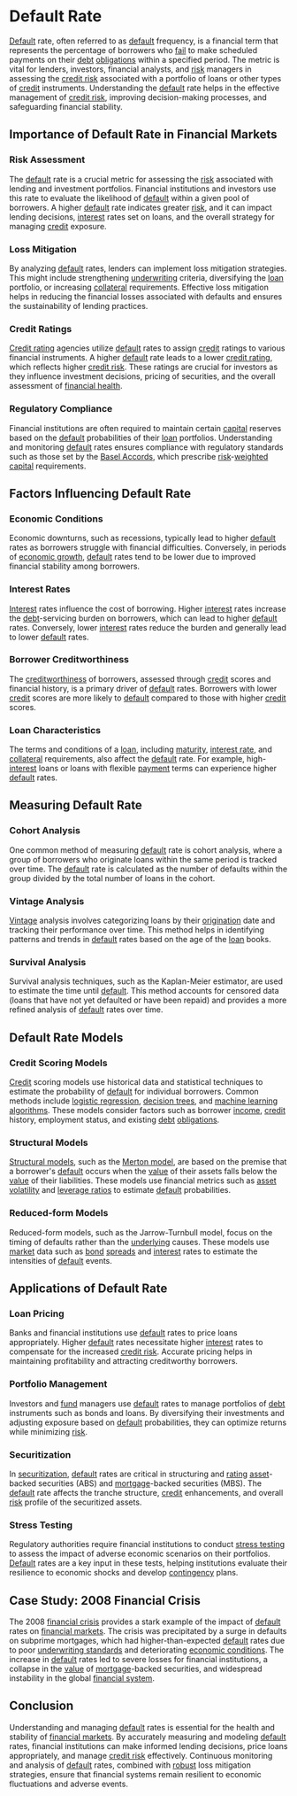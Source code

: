 # Default Rate

[Default](../d/default.md) rate, often referred to as [default](../d/default.md) frequency, is a financial term that represents the percentage of borrowers who [fail](../f/fail.md) to make scheduled payments on their [debt](../d/debt.md) [obligations](../o/obligation.md) within a specified period. The metric is vital for lenders, investors, financial analysts, and [risk](../r/risk.md) managers in assessing the [credit risk](../c/credit_risk.md) associated with a portfolio of loans or other types of [credit](../c/credit.md) instruments. Understanding the [default](../d/default.md) rate helps in the effective management of [credit risk](../c/credit_risk.md), improving decision-making processes, and safeguarding financial stability.

## Importance of Default Rate in Financial Markets

### Risk Assessment
The [default](../d/default.md) rate is a crucial metric for assessing the [risk](../r/risk.md) associated with lending and investment portfolios. Financial institutions and investors use this rate to evaluate the likelihood of [default](../d/default.md) within a given pool of borrowers. A higher [default](../d/default.md) rate indicates greater [risk](../r/risk.md), and it can impact lending decisions, [interest](../i/interest.md) rates set on loans, and the overall strategy for managing [credit](../c/credit.md) exposure.

### Loss Mitigation
By analyzing [default](../d/default.md) rates, lenders can implement loss mitigation strategies. This might include strengthening [underwriting](../u/underwriting.md) criteria, diversifying the [loan](../l/loan.md) portfolio, or increasing [collateral](../c/collateral.md) requirements. Effective loss mitigation helps in reducing the financial losses associated with defaults and ensures the sustainability of lending practices.

### Credit Ratings
[Credit rating](../c/credit_rating.md) agencies utilize [default](../d/default.md) rates to assign [credit](../c/credit.md) ratings to various financial instruments. A higher [default](../d/default.md) rate leads to a lower [credit rating](../c/credit_rating.md), which reflects higher [credit risk](../c/credit_risk.md). These ratings are crucial for investors as they influence investment decisions, pricing of securities, and the overall assessment of [financial health](../f/financial_health.md).

### Regulatory Compliance
Financial institutions are often required to maintain certain [capital](../c/capital.md) reserves based on the [default](../d/default.md) probabilities of their [loan](../l/loan.md) portfolios. Understanding and monitoring [default](../d/default.md) rates ensures compliance with regulatory standards such as those set by the [Basel Accords](../b/basel_accords.md), which prescribe [risk](../r/risk.md)-[weighted](../w/weighted.md) [capital](../c/capital.md) requirements.

## Factors Influencing Default Rate

### Economic Conditions
Economic downturns, such as recessions, typically lead to higher [default](../d/default.md) rates as borrowers struggle with financial difficulties. Conversely, in periods of [economic growth](../e/economic_growth.md), [default](../d/default.md) rates tend to be lower due to improved financial stability among borrowers.

### Interest Rates
[Interest](../i/interest.md) rates influence the cost of borrowing. Higher [interest](../i/interest.md) rates increase the [debt](../d/debt.md)-servicing burden on borrowers, which can lead to higher [default](../d/default.md) rates. Conversely, lower [interest](../i/interest.md) rates reduce the burden and generally lead to lower [default](../d/default.md) rates.

### Borrower Creditworthiness
The [creditworthiness](../c/creditworthiness.md) of borrowers, assessed through [credit](../c/credit.md) scores and financial history, is a primary driver of [default](../d/default.md) rates. Borrowers with lower [credit](../c/credit.md) scores are more likely to [default](../d/default.md) compared to those with higher [credit](../c/credit.md) scores.

### Loan Characteristics
The terms and conditions of a [loan](../l/loan.md), including [maturity](../m/maturity.md), [interest rate](../i/interest_rate.md), and [collateral](../c/collateral.md) requirements, also affect the [default](../d/default.md) rate. For example, high-[interest](../i/interest.md) loans or loans with flexible [payment](../p/payment.md) terms can experience higher [default](../d/default.md) rates.

## Measuring Default Rate

### Cohort Analysis
One common method of measuring [default](../d/default.md) rate is cohort analysis, where a group of borrowers who originate loans within the same period is tracked over time. The [default](../d/default.md) rate is calculated as the number of defaults within the group divided by the total number of loans in the cohort.

### Vintage Analysis
[Vintage](../v/vintage.md) analysis involves categorizing loans by their [origination](../o/origination.md) date and tracking their performance over time. This method helps in identifying patterns and trends in [default](../d/default.md) rates based on the age of the [loan](../l/loan.md) books.

### Survival Analysis
Survival analysis techniques, such as the Kaplan-Meier estimator, are used to estimate the time until [default](../d/default.md). This method accounts for censored data (loans that have not yet defaulted or have been repaid) and provides a more refined analysis of [default](../d/default.md) rates over time.

## Default Rate Models

### Credit Scoring Models
[Credit](../c/credit.md) scoring models use historical data and statistical techniques to estimate the probability of [default](../d/default.md) for individual borrowers. Common methods include [logistic regression](../l/logistic_regression_in_trading.md), [decision trees](../d/decision_trees.md), and [machine learning algorithms](../m/machine_learning_algorithms_in_trading.md). These models consider factors such as borrower [income](../i/income.md), [credit](../c/credit.md) history, employment status, and existing [debt](../d/debt.md) [obligations](../o/obligation.md).

### Structural Models
[Structural models](../s/structural_models_in_trading.md), such as the [Merton model](../m/merton_model.md), are based on the premise that a borrower's [default](../d/default.md) occurs when the [value](../v/value.md) of their assets falls below the [value](../v/value.md) of their liabilities. These models use financial metrics such as [asset](../a/asset.md) [volatility](../v/volatility.md) and [leverage ratios](../l/leverage_ratios.md) to estimate [default](../d/default.md) probabilities.

### Reduced-form Models
Reduced-form models, such as the Jarrow-Turnbull model, focus on the timing of defaults rather than the [underlying](../u/underlying.md) causes. These models use [market](../m/market.md) data such as [bond](../b/bond.md) [spreads](../s/spreads.md) and [interest](../i/interest.md) rates to estimate the intensities of [default](../d/default.md) events.

## Applications of Default Rate

### Loan Pricing
Banks and financial institutions use [default](../d/default.md) rates to price loans appropriately. Higher [default](../d/default.md) rates necessitate higher [interest](../i/interest.md) rates to compensate for the increased [credit risk](../c/credit_risk.md). Accurate pricing helps in maintaining profitability and attracting creditworthy borrowers.

### Portfolio Management
Investors and [fund](../f/fund.md) managers use [default](../d/default.md) rates to manage portfolios of [debt](../d/debt.md) instruments such as bonds and loans. By diversifying their investments and adjusting exposure based on [default](../d/default.md) probabilities, they can optimize returns while minimizing [risk](../r/risk.md).

### Securitization
In [securitization](../s/securitization.md), [default](../d/default.md) rates are critical in structuring and [rating](../r/rating.md) [asset](../a/asset.md)-backed securities (ABS) and [mortgage](../m/mortgage.md)-backed securities (MBS). The [default](../d/default.md) rate affects the tranche structure, [credit](../c/credit.md) enhancements, and overall [risk](../r/risk.md) profile of the securitized assets.

### Stress Testing
Regulatory authorities require financial institutions to conduct [stress testing](../s/stress_testing.md) to assess the impact of adverse economic scenarios on their portfolios. [Default](../d/default.md) rates are a key input in these tests, helping institutions evaluate their resilience to economic shocks and develop [contingency](../c/contingency.md) plans.

## Case Study: 2008 Financial Crisis

The 2008 [financial crisis](../f/financial_crisis.md) provides a stark example of the impact of [default](../d/default.md) rates on [financial markets](../f/financial_market.md). The crisis was precipitated by a surge in defaults on subprime mortgages, which had higher-than-expected [default](../d/default.md) rates due to poor [underwriting standards](../u/underwriting_standards.md) and deteriorating [economic conditions](../e/economic_conditions.md). The increase in [default](../d/default.md) rates led to severe losses for financial institutions, a collapse in the [value](../v/value.md) of [mortgage](../m/mortgage.md)-backed securities, and widespread instability in the global [financial system](../f/financial_system.md).

## Conclusion

Understanding and managing [default](../d/default.md) rates is essential for the health and stability of [financial markets](../f/financial_market.md). By accurately measuring and modeling [default](../d/default.md) rates, financial institutions can make informed lending decisions, price loans appropriately, and manage [credit risk](../c/credit_risk.md) effectively. Continuous monitoring and analysis of [default](../d/default.md) rates, combined with [robust](../r/robust.md) loss mitigation strategies, ensure that financial systems remain resilient to economic fluctuations and adverse events.